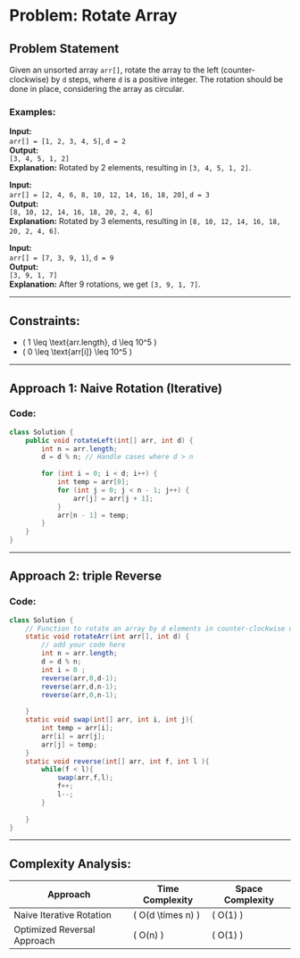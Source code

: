 # Problem: Rotate Array

## Problem Statement
Given an unsorted array `arr[]`, rotate the array to the left (counter-clockwise) by `d` steps, where `d` is a positive integer. The rotation should be done in place, considering the array as circular.

### Examples:

**Input:**  
`arr[] = [1, 2, 3, 4, 5]`, `d = 2`  
**Output:**  
`[3, 4, 5, 1, 2]`  
**Explanation:** Rotated by 2 elements, resulting in `[3, 4, 5, 1, 2]`.

**Input:**  
`arr[] = [2, 4, 6, 8, 10, 12, 14, 16, 18, 20]`, `d = 3`  
**Output:**  
`[8, 10, 12, 14, 16, 18, 20, 2, 4, 6]`  
**Explanation:** Rotated by 3 elements, resulting in `[8, 10, 12, 14, 16, 18, 20, 2, 4, 6]`.

**Input:**  
`arr[] = [7, 3, 9, 1]`, `d = 9`  
**Output:**  
`[3, 9, 1, 7]`  
**Explanation:** After 9 rotations, we get `[3, 9, 1, 7]`.

---

## Constraints:
- \( 1 \leq \text{arr.length}, d \leq 10^5 \)
- \( 0 \leq \text{arr[i]} \leq 10^5 \)

---

## Approach 1: Naive Rotation (Iterative)
### Code:
```java
class Solution {
    public void rotateLeft(int[] arr, int d) {
        int n = arr.length;
        d = d % n; // Handle cases where d > n
        
        for (int i = 0; i < d; i++) {
            int temp = arr[0];
            for (int j = 0; j < n - 1; j++) {
                arr[j] = arr[j + 1];
            }
            arr[n - 1] = temp;
        }
    }
}
```
---

## Approach 2: triple Reverse
### Code:
```java
class Solution {
    // Function to rotate an array by d elements in counter-clockwise direction.
    static void rotateArr(int arr[], int d) {
        // add your code here
        int n = arr.length;
        d = d % n;
        int i = 0 ;
        reverse(arr,0,d-1);
        reverse(arr,d,n-1);
        reverse(arr,0,n-1);
        
    }
    static void swap(int[] arr, int i, int j){
        int temp = arr[i];
        arr[i] = arr[j];
        arr[j] = temp;
    }
    static void reverse(int[] arr, int f, int l ){
        while(f < l){
            swap(arr,f,l);
            f++;
            l--;
        }
        
    }
}
```
---
## Complexity Analysis:

| **Approach**                  | **Time Complexity** | **Space Complexity** |
|-------------------------------|----------------------|-----------------------|
| Naive Iterative Rotation       | \( O(d \times n) \)  | \( O(1) \)            |
| Optimized Reversal Approach    | \( O(n) \)           | \( O(1) \)            |



